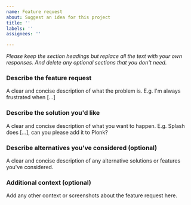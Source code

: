 ```yaml
---
name: Feature request
about: Suggest an idea for this project
title: ''
labels: ''
assignees: ''

---
```


*Please keep the section headings but replace all the text with your own responses. And delete any optional sections that you don't need.*

### Describe the feature request

A clear and concise description of what the problem is. E.g. I'm always frustrated when [...]

### Describe the solution you'd like

A clear and concise description of what you want to happen. E.g. Splash does [...], can you please add it to Plonk?

### Describe alternatives you've considered (optional)

A clear and concise description of any alternative solutions or features you've considered.

### Additional context (optional)

Add any other context or screenshots about the feature request here.
